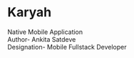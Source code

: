 # Karyah
Native Mobile Application
<br>
Author- Ankita Satdeve
<br>
Designation- Mobile Fullstack Developer